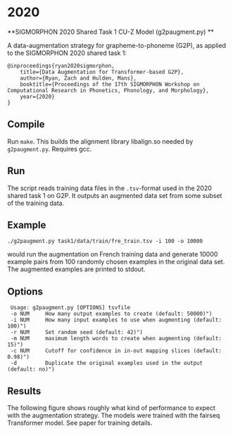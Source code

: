 # 2020

**SIGMORPHON 2020 Shared Task 1 CU-Z Model (g2paugment.py) **

A data-augmentation strategy for grapheme-to-phoneme (G2P), as applied to the SIGMORPHON 2020 shared task 1:

```
@inproceedings{ryan2020sigmorphon, 
    title={Data Augmentation for Transformer-based G2P}, 
    author={Ryan, Zach and Hulden, Mans}, 
    booktitle={Proceedings of the 17th SIGMORPHON Workshop on Computational Research in Phonetics, Phonology, and Morphology},
    year={2020}
}
```

## Compile

Run `make`. This builds the alignment library libalign.so needed by `g2paugment.py`. Requires gcc.

## Run

The script reads training data files in the `.tsv`-format used in the 2020 shared task 1 on G2P. It outputs an augmented data set from some subset of the training data.

## Example

```./g2paugment.py task1/data/train/fre_train.tsv -i 100 -o 10000```

would run the augmentation on French training data and generate 10000 example pairs from 100 randomly chosen examples in the original data set. The augmented examples are printed to stdout.

## Options

```
 Usage: g2paugment.py [OPTIONS] tsvfile
 -o NUM     How many output examples to create (default: 50000)")
 -i NUM     How many input examples to use when augmenting (default: 100)")
 -r NUM     Set random seed (default: 42)")
 -m NUM     maximum length words to create when augmenting (default: 15)")
 -c NUM     Cutoff for confidence in in-out mapping slices (default: 0.98)")
 -d         Duplicate the original examples used in the output (default: no)")
 ```

## Results

The following figure shows roughly what kind of performance to expect with the augmentation strategy. The models were trained with the fairseq Transformer model. See paper for training details.








